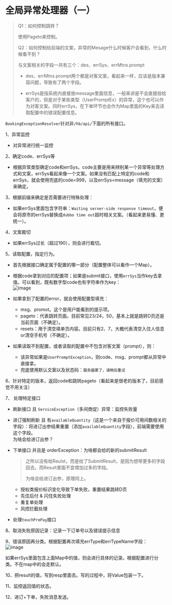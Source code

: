 # 全局异常处理器（一）

> Q1：如何控制跳转？
>
> 使用Pageto来控制。
>
> Q2：如何控制给前端的文案，异常的Mesage什么时候客户会看到，什么时候看不到？
>
> 与文案相关的字段一共有三个：des、errSys、errMtns.prompt
>
> * des、errMtns.prompt两个都是对客文案，看起来一样，应该是版本兼容问题，导致有了两个字段。
>
> * errSys是指系统内直接放message里面信息，一般来讲是不会直接投给客户的，但是对于某些类型（UserPromptEx）的异常，这个也可以作为对客文案。同时errSys，在下单环节也会作为Map里面的Key来去读取配置中的错误配置信息。

​`BookingExceptionResolver`​针对非`/hb/api/`​下面的所有接口。

1、异常监控

* 对异常进行统一监控

2、确定code、errSys等

* 根据异常类型确定code和errSys，code主要是用来辨别某一个异常等处理方式和文案，errSys看起来像一个文案。如果没有匹配上特定的code和errSys，就会使用兜底的code=999，以及errSys=message（填充的文案）来确定。

3、根据前缀来确定是否需要进行特殊处理：

* 如果errSys里面包含字符串：`Waiting server-side response timeout`​，便会将原市的errSys替换成`dubbo time out`​超时相关文案。（看起来更易懂、更统一）。

4、文案裁切

* 如果errSys过长（超过190），则会进行裁切。

5、读取配置，指定行为。

* 首先根据接口确定属于配置的哪一部分（配置整体可以看作一个Map）。
* 根据code拿到对应的配置项；如果是submit接口，使用`errSys`​当作key去拿值。可以看到，既有数字型code也有字符串作为key：  
  ​![image](image-20240612172150-i2vwnr5.png)​
* 如果拿到了配置的error，就会使用配置型填充：

  * msg、promot。这个是用户能看到的提示项。
  * pageto：代表跳转页面。目前常见23/24，50，基本上就是跳转D页还是当前页面（不确定）。
  * resets：用于清空填单页内容。目前只有2、7，大概代表清空入住人信息or清空手机号（不确定）。
* 如果读取不到配置，或者读取的配置中不包含对客文案（prompt），则：

  * 该异常如果是`UserPromptException`​，则code、msg、prompt都从异常中直接拿。
  * 兜底使用默认文案以及状态码：`服务器累了，请稍后重试`​

6、针对特定的版本，返回code和跳转pageto（看起来是很老的版本了，目前感觉不用关注）

7、 处理特定接口

* 刷新接口 且 `ServiceException`​（多间商促）异常：监控失败量
* 进订强制刷新 且 有`availableQuantity`​（这是一个来自于报价可用间数相关的字段）：将进订出参结果重置（添加`availableQuantity`​字段），前端需要使用这个字段。  
  为啥会给进订出参？
* 下单接口 并且是 orderException：为啥都会给的新的submitResult

  > 之所以没有给Reulst，而是给了SubmitResult，是因为想带更多的字段回去。而Result里面不宜增加过多的字段。
  >
  > 为啥会给进订出参，原理同上。
  >

  * 授权类报价标识变化导致下单失败，重置结果跳转D页
  * 先住后付 & 闪住失败处理
  * 重复单处理
  * 风控拦截处理
* 处理`touchPrePay`​接口

8、取消失败原因记录：记录一下订单号以及错误提示信息

9、错误原因再分类。根据配置再次填充errType和errTypeName字段：  
​![image](image-20240612174832-0hkbmwy.png)​

如果errSys里面包含上面Map中的值，则会进行具体的记录。根据配置进行分类。不在map中的会走默认。

10、把result的值，写到resp里面去。写的过程中，将Value包装一下。

11、监控返回值的状态。

12、进订+下单，失败消息发送。

‍
